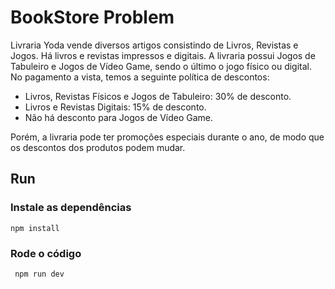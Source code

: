 # BookStore Problem

Livraria Yoda vende diversos artigos consistindo de Livros, Revistas e Jogos. Há livros e revistas impressos e digitais. A livraria possui Jogos de Tabuleiro e Jogos de Vídeo Game, sendo o último o jogo físico ou
digital. No pagamento a vista, temos a seguinte política de descontos:

- Livros, Revistas Físicos e Jogos de Tabuleiro: 30% de desconto.
- Livros e Revistas Digitais: 15% de desconto.
- Não há desconto para Jogos de Vídeo Game.

Porém, a livraria pode ter promoções especiais durante o ano, de modo que os descontos dos
produtos podem mudar.

## Run

### Instale as dependências

`npm install `

### Rode o código

` npm run dev`
